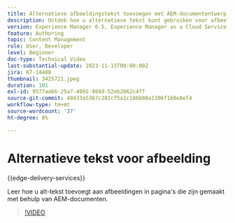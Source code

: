 ```yaml
---
title: Alternatieve afbeeldingstekst toevoegen met AEM-documentontwerp
description: Ontdek hoe u alternatieve tekst kunt gebruiken voor afbeeldingen in documentontwerp.
version: Experience Manager 6.5, Experience Manager as a Cloud Service
feature: Authoring
topic: Content Management
role: User, Developer
level: Beginner
doc-type: Technical Video
last-substantial-update: 2023-11-15T00:00:00Z
jira: KT-14488
thumbnail: 3425721.jpeg
duration: 101
exl-id: 9577aa66-25a7-4092-984d-52eb2662c4ff
source-git-commit: 48433a5367c281cf5a1c106b08a1306f1b0e8ef4
workflow-type: tm+mt
source-wordcount: '37'
ht-degree: 0%

---
```


# Alternatieve tekst voor afbeelding

{{edge-delivery-services}}

Leer hoe u alt-tekst toevoegt aan afbeeldingen in pagina&#39;s die zijn gemaakt met behulp van AEM-documenten.

>[!VIDEO](https://video.tv.adobe.com/v/3425721/?learn=on)
